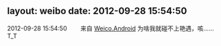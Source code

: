 layout: weibo
date: 2012-09-28 15:54:50
---
2012-09-28 15:54:50  &nbsp;&nbsp;&nbsp;&nbsp;&nbsp;&nbsp; 来自 <a href="http://app.weibo.com/t/feed/l4RWD" rel="nofollow">Weico.Android</a>
为啥我就碰不上艳遇，咳……T_T ​​​
